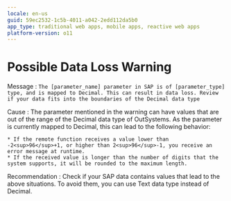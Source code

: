 ```yaml
---
locale: en-us
guid: 59ec2532-1c5b-4011-a042-2edd112da5b0
app_type: traditional web apps, mobile apps, reactive web apps
platform-version: o11
---
```


# Possible Data Loss Warning

Message
:   `The [parameter_name] parameter in SAP is of [parameter_type] type, and is mapped to Decimal. This can result in data loss. Review if your data fits into the boundaries of the Decimal data type`

Cause
:   The parameter mentioned in the warning can have values that are out of the range of the Decimal data type of OutSystems. As the parameter is currently mapped to Decimal, this can lead to the following behavior:

    * If the remote function receives a value lower than -2<sup>96</sup>+1, or higher than 2<sup>96</sup>-1, you receive an error message at runtime.
    * If the received value is longer than the number of digits that the system supports, it will be rounded to the maximum length.

Recommendation
:   Check if your SAP data contains values that lead to the above situations. To avoid them, you can use Text data type instead of Decimal.